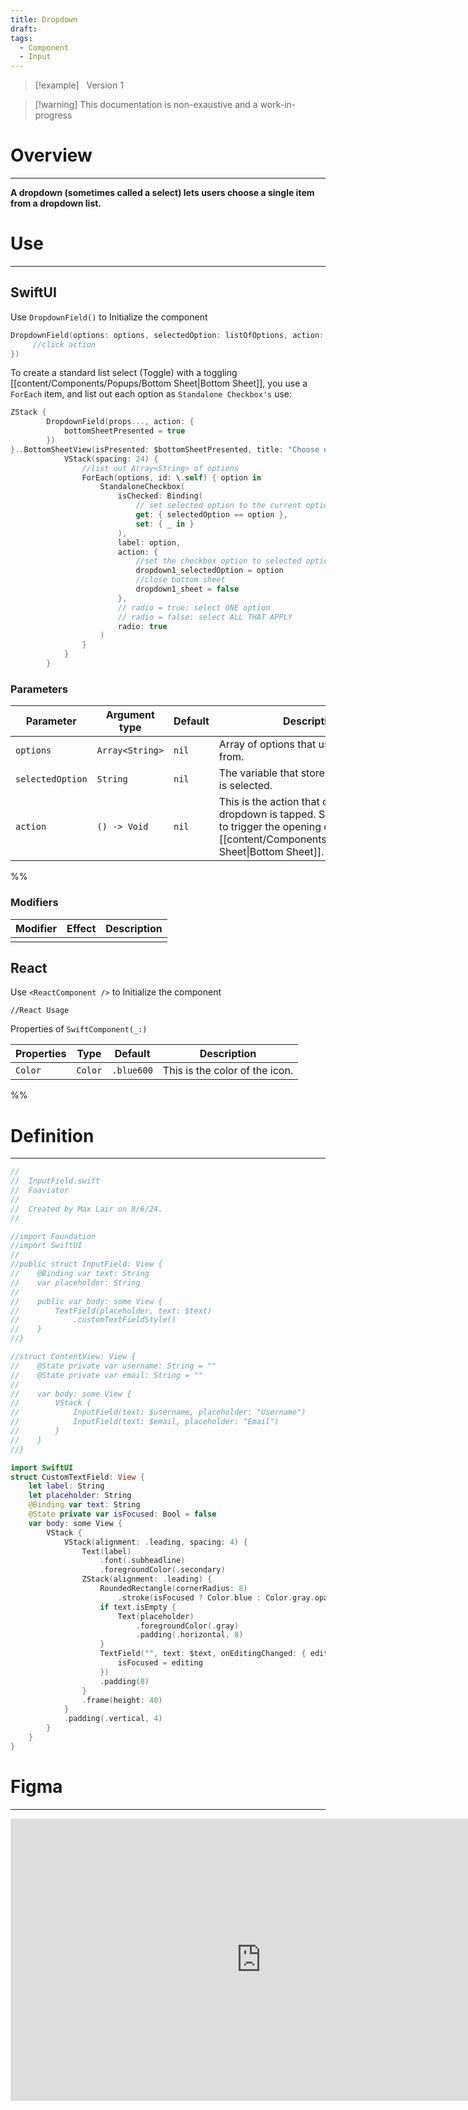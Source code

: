 ```yaml
---
title: Dropdown
draft: 
tags:
  - Component
  - Input
---
```

> [!example] &nbsp;&nbsp;Version 1

> [!warning] This documentation is non-exaustive and a work-in-progress

# Overview
---
**A dropdown (sometimes called a select) lets users choose a single item from a dropdown list.**
# Use

---
## SwiftUI

Use `DropdownField()` to Initialize the component

```swift
DropdownField(options: options, selectedOption: listOfOptions, action: {
     //click action
})
```

To create a standard list select (Toggle) with a toggling [[content/Components/Popups/Bottom Sheet|Bottom Sheet]], you use a `ForEach` item, and list out each option as `Standalone Checkbox's` use:

```swift
ZStack {
		DropdownField(props..., action: {
			bottomSheetPresented = true
		})
}..BottomSheetView(isPresented: $bottomSheetPresented, title: "Choose option") {
            VStack(spacing: 24) {
	            //list out Array<String> of options
                ForEach(options, id: \.self) { option in
                    StandaloneCheckbox(
                        isChecked: Binding(
	                        // set selected option to the current option
                            get: { selectedOption == option },
                            set: { _ in }
                        ),
                        label: option,
                        action: {
	                        //set the checkbox option to selected option
                            dropdown1_selectedOption = option
                            //close bottom sheet
                            dropdown1_sheet = false
                        },
                        // radio = true: select ONE option
                        // radio = false: select ALL THAT APPLY
                        radio: true
                    )
                }
            }
        }
```
### Parameters

| Parameter        | Argument type   | Default | Description                                                                                                                                                      |
| ---------------- | --------------- | ------- | ---------------------------------------------------------------------------------------------------------------------------------------------------------------- |
| `options`        | `Array<String>` | `nil`   | Array of options that user can choose from.                                                                                                                      |
| `selectedOption` | `String`        | `nil`   | The variable that stores which option is selected.                                                                                                               |
| `action`         | `() -> Void`    | `nil`   | This is the action that occurs when the dropdown is tapped. Should be used to trigger the opening of a [[content/Components/Popups/Bottom Sheet\|Bottom Sheet]]. |
%%
### Modifiers

| Modifier | Effect | Description |
| -------- | ------ | ----------- |
|          |        |             |

 ## React

Use `<ReactComponent />` to Initialize the component

```tsx title="React"
//React Usage
```

Properties of `SwiftComponent(_:)`

| Properties | Type    | Default    | Description                    |
| ---------- | ------- | ---------- | ------------------------------ |
| `Color`    | `Color` | `.blue600` | This is the color of the icon. |
 %%
# Definition
---
```swift title="DropdownInput.swift"
//
//  InputField.swift
//  Faaviator
//
//  Created by Max Lair on 8/6/24.
//

//import Foundation
//import SwiftUI
//
//public struct InputField: View {
//    @Binding var text: String
//    var placeholder: String
//    
//    public var body: some View {
//        TextField(placeholder, text: $text)
//            .customTextFieldStyle()
//    }
//}

//struct ContentView: View {
//    @State private var username: String = ""
//    @State private var email: String = ""
//    
//    var body: some View {
//        VStack {
//            InputField(text: $username, placeholder: "Username")
//            InputField(text: $email, placeholder: "Email")
//        }
//    }
//}

import SwiftUI
struct CustomTextField: View {
    let label: String
    let placeholder: String
    @Binding var text: String
    @State private var isFocused: Bool = false
    var body: some View {
        VStack {
            VStack(alignment: .leading, spacing: 4) {
                Text(label)
                    .font(.subheadline)
                    .foregroundColor(.secondary)
                ZStack(alignment: .leading) {
                    RoundedRectangle(cornerRadius: 8)
                        .stroke(isFocused ? Color.blue : Color.gray.opacity(0.5), lineWidth: 1)
                    if text.isEmpty {
                        Text(placeholder)
                            .foregroundColor(.gray)
                            .padding(.horizontal, 8)
                    }
                    TextField("", text: $text, onEditingChanged: { editing in
                        isFocused = editing
                    })
                    .padding(8)
                }
                .frame(height: 40)
            }
            .padding(.vertical, 4)
        }
    }
}

```
# Figma
---
<iframe style="border: 1px solid rgba(0, 0, 0, 0.1);" width="800" height="450" src="https://www.figma.com/embed?embed_host=share&url=https%3A%2F%2Fwww.figma.com%2Fdesign%2FYdYApHlAjaKaJwv7ogVBoy%2FFaaviator-Design-System-(v1)%3Fnode-id%3D2903-512%26t%3DfSbyYOn9zNHADTrZ-1" allowfullscreen></iframe>
